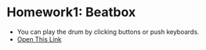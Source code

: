 # Homework1: Beatbox

* You can play the drum by clicking buttons or push keyboards.
* [Open This Link](https://rawgit.com/sinseon-lee/CTP431-Web-Audio/master/homework1/homework1_20130433.html)
